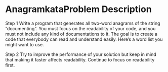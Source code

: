 # AnagramkataProblem Description
Step 1
Write a program that generates all two-word anagrams of the string “documenting”. You must focus on the readability of your code, and you must not include any kind of documentations to it. The goal is to create a code that everybody can read and understand easily.
Here’s a word list you might want to use.

Step 2
Try to improve the performance of your solution but keep in mind that making it faster affects readability.
Continue to focus on readability first.
